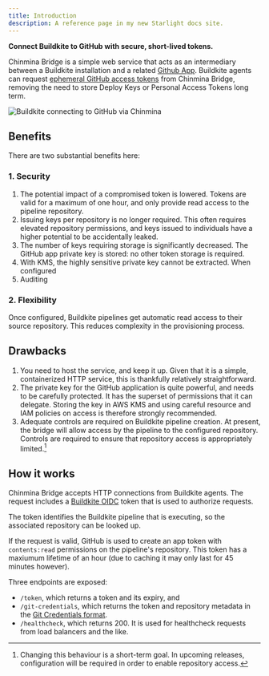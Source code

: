 ```yaml
---
title: Introduction
description: A reference page in my new Starlight docs site.
---
```


**Connect Buildkite to GitHub with secure, short-lived tokens.**

Chinmina Bridge is a simple web service that acts as an intermediary between a
Buildkite installation and a related [Github App][github-app]. Buildkite agents can request
[ephemeral GitHub access tokens][github-app-tokens] from Chinmina Bridge, removing the need to store
Deploy Keys or Personal Access Tokens long term.

![Buildkite connecting to GitHub via Chinmina](../../assets/chinmina-high-level.png)

## Benefits

There are two substantial benefits here:

### 1. Security

1. The potential impact of a compromised token is lowered. Tokens are valid for
   a maximum of one hour, and only provide read access to the pipeline
   repository.
2. Issuing keys per repository is no longer required. This often requires
   elevated repository permissions, and keys issued to individuals have a higher
   potential to be accidentally leaked.
3. The number of keys requiring storage is significantly decreased. The GitHub
   app private key is stored: no other token storage is required.
4. With KMS, the highly sensitive private key cannot be extracted. When configured
5. Auditing

### 2. Flexibility

Once configured, Buildkite pipelines get automatic read access to their source
repository. This reduces complexity in the provisioning process.

## Drawbacks

1. You need to host the service, and keep it up. Given that it is a simple,
   containerized HTTP service, this is thankfully relatively straightforward.
2. The private key for the GitHub application is quite powerful, and needs to be
   carefully protected. It has the superset of permissions that it can delegate.
   Storing the key in AWS KMS and using careful resource and IAM policies on
   access is therefore strongly recommended.
3. Adequate controls are required on Buildkite pipeline creation. At present,
   the bridge will allow access by the pipeline to the configured repository.
   Controls are required to ensure that repository access is appropriately
   limited.[^1]

[^1]:
    Changing this behaviour is a short-term goal. In upcoming releases,
    configuration will be required in order to enable repository access.

## How it works

Chinmina Bridge accepts HTTP connections from Buildkite agents. The request
includes a [Buildkite OIDC][buildkite-oidc] token that is used to authorize
requests.

The token identifies the Buildkite pipeline that is executing, so the associated
repository can be looked up.

If the request is valid, GitHub is used to create an app token with
`contents:read` permissions on the pipeline's repository. This token has a
maxiumum lifetime of an hour (due to caching it may only last for 45 minutes
however).

Three endpoints are exposed:

- `/token`, which returns a token and its expiry, and
- `/git-credentials`, which returns the token and repository metadata in the
  [Git Credentials format][git-credential-helper].
- `/healthcheck`, which returns 200. It is used for healthcheck requests from
  load balancers and the like.

[github-app]: https://docs.github.com/en/apps
[github-app-tokens]: https://docs.github.com/en/apps/creating-github-apps/authenticating-with-a-github-app/generating-an-installation-access-token-for-a-github-app
[buildkite-oidc]: https://buildkite.com/docs/agent/v3/cli-oidc
[git-credential-helper]: https://git-scm.com/docs/gitcredentials#_custom_helpers
